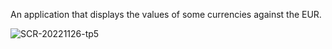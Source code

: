 An application that displays the values of some currencies against the EUR.

![SCR-20221126-tp5](https://user-images.githubusercontent.com/73107549/204103563-cfed3810-a5af-4716-a9d1-656127bd36da.png)
